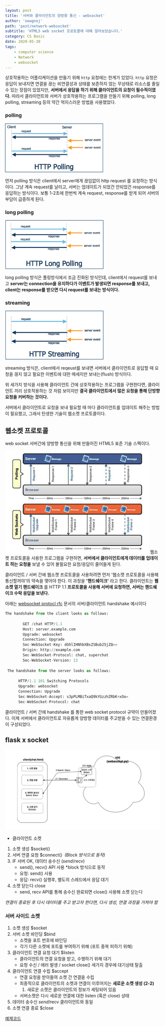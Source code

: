 ```yaml
---
layout: post
title: '서버와 클라이언트의 양방향 통신 - websocket'
author: 'oowgnoj'
path: 'post/network-websocket'
subtitle: 'HTML5 web socket 프로토콜에 대해 알아보았습니다.'
category: CS Basic
date: 2020-05-30
tags:
    - computer science
    - Network
    - websocket
---
```


상호작용하는 어플리케이션을 만들기 위해 `http` 요청에는 한계가 있었다. `http` 요청은 응답이 보내지면 연결을 끊는 비연결성과 상태를 보존하지 않는 무상태로 리소스를 줄일 수 있는 장점이 있었지만, **서버에서 응답을 하기 위해 클라이언트의 요청이 필수적이였다.** 따라서 클라이언트와 서버가 상호작용하는 프로그램을 만들기 위해 polling, long polling, streaming 등의 약간 억지스러운 방법을 사용했었다.

### polling

![OS](./../images/in-post/network/HttpPolling.gif)

먼저 polling 방식은 client에서 server에게 끊임없이 http request 를 요청하는 방식이다. 그냥 계속 request를 날리고, 서버는 업데이트가 되었건 안되었건 response를 응답하는 방식이다. 보통 1-2초에 한번씩 계속 request, response를 받게 되어 서버의 부담이 급증하게 된다.

### long polling

![OS](./../images/in-post/network/HttpLongPolling.gif)

long polling 방식은 폴링방식에서 조금 진화된 방식인데, client에서 request를 보내고 **server는 connection을 유지하다가 이벤트가 발생되면 response를 보내고, client는 response를 받으면 다시 request를 보내는 방식이다.**

### streaming

![OS](./../images/in-post/network/HttpStreaming.gif)

streaming 방식은, client에서 reqeust를 보내면 서버에서 클라이언트로 응답할 때 요청을 끊지 않고 필요한 이벤트에 대한 메세지만 보내는(flush) 방식이다.

위 세가지 방식을 사용해 클라이언트 간에 상호작용하는 프로그램을 구현한다면, 클라이언트 끼리 상호작용하는 것 처럼 보이지만 **결국 클라이언트에서 많은 요청을 통해 단방향 요청을 커버하는 것이다.**

서버에서 클라이언트로 요청을 보내 필요할 때 마다 클라이언트를 업데이트 해주는 방법이 필요했고, 그래서 탄생한 기술이 웹소켓 프로토콜이다.

## 웹소켓 프로토콜

web socket 서버간에 양방향 통신을 위해 만들어진 HTML5 표준 기술 스팩이다.

![OS](./../images/in-post/network/websocket-vs-ajax.png)
웹소켓 프로토콜을 사용한 프로그램을 구현하면, **서버에서 클라이언트에게 데이터를 업데이트 하는 요청을** 보낼 수 있어 불필요한 요청/응답이 줄어들게 된다.

클라이언트 / 서버 간에 웹소켓 프로토콜을 사용하려면 먼저 '웹소켓 프로토콜을 사용해 통신할꺼야'의 약속을 맺어야 한다. 이 과정을 **'핸드쉐이크'** 라고 한다. 클라이언트는 **웹소켓 열기 핸드쉐이크** 를 HTTP 1.1 **프로토콜을 사용해 서버에 요청하면, 서버는 핸드쉐이크 수락 응답을 보낸다.**

아래는 [websocket protocl rfc](https://tools.ietf.org/html/rfc6455) 문서의 서버/클라이언트 handshake 예시이다

```python
The handshake from the client looks as follows:

        GET /chat HTTP/1.1
        Host: server.example.com
        Upgrade: websocket
        Connection: Upgrade
        Sec-WebSocket-Key: dGhlIHNhbXBsZSBub25jZQ==
        Origin: http://example.com
        Sec-WebSocket-Protocol: chat, superchat
        Sec-WebSocket-Version: 13

 The handshake from the server looks as follows:

      HTTP/1.1 101 Switching Protocols
      Upgrade: websocket
      Connection: Upgrade
      Sec-WebSocket-Accept: s3pPLMBiTxaQ9kYGzzhZRbK+xOo=
      Sec-WebSocket-Protocol: chat
```

클라이언트 / 서버 간에 handshake 를 통한 web socket protocol 규약이 만들어졌다. 이제 서버에서 클라이언트로 자유롭게 양방향 데이터를 주고받을 수 있는 연결환경이 구성되었다.

## **flask x socket**

![socket.png](./../images/in-post/socket.png)

-   클라이언트 소켓

1. 소켓 생성 \$socket()
2. 서버 연결 요청 \$connect()  *(Block 방식으로 동작)*
3. IF 서버 OK, 데이터 송수신 ($send/$recv)
    - send(), recv() API 사용 \*block 방식으로 동작
    - 요청: send() 사용
    - 응답: recv() 실행후, 별도의 스레드에서 응답 대기
4. 소켓 닫는다 close
    - send, recv API를 통해 송수신 완료되면 close() 사용해 소켓 닫는다

_연결이 종료된 후 다시 데이터를 주고 받고자 한다면, 다시 생성, 연결 과정을 거쳐야 함_

### **서버 사이드 소켓**

1. 소켓 생성 \$socket
2. 서버 소켓 바인딩 \$bind
    - 소켓을 포트 번호에 바인딩
    - 각기 다른 소켓에 포트를 부여하기 위해 (포트 중복 피하기 위해)
3. 클라이언트 연결 요청 대기 \$listen
    - 클라이언트의 연결 요청을 받고, 수행하기 위해 대기
    - 요청 수신 / 에러 발생 / socket close() 세가지 경우에 대기상태 탈출
4. 클라이언트 연결 수립 \$accept
    - 연결 요청을 받아들여 소켓 간 연결을 수립
    - 최종적으로 클라이언트의 소켓과 연결이 이루어지는 **새로운 소켓 생성 (2-2)**
        1. 새로운 소켓은 클라이언트의 정보가 세팅되어 있음
    - 서버소켓은 다시 새로운 연결에 대한 listen (혹은 close) 상태
5. 데이터 송수신 $send/$recv 클라이언트와 동일
6. 소켓 연결 종료 \$close

[예제코드](https://github.com/oowgnoj/flask_socket)

